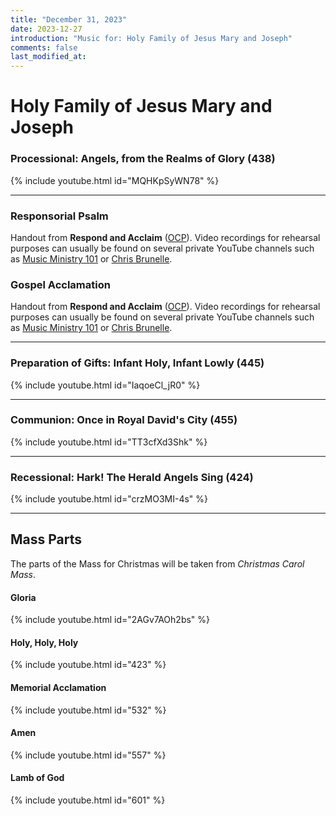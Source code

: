 ```yaml
---
title: "December 31, 2023"
date: 2023-12-27
introduction: "Music for: Holy Family of Jesus Mary and Joseph"
comments: false
last_modified_at: 
---
```


# Holy Family of Jesus Mary and Joseph

### Processional: Angels, from the Realms of Glory (438)

{% include youtube.html id="MQHKpSyWN78" %} <br>

---

### Responsorial Psalm

Handout from **Respond and Acclaim** ([OCP](https://www.ocp.org/en-us)). Video recordings for rehearsal purposes can usually be found on several private YouTube channels such as [Music Ministry 101](https://www.youtube.com/@MusicMinistry101/videos) or [Chris Brunelle](https://www.youtube.com/@ChrisBrunelle/videos).

### Gospel Acclamation

Handout from **Respond and Acclaim** ([OCP](https://www.ocp.org/en-us)). Video recordings for rehearsal purposes can usually be found on several private YouTube channels such as [Music Ministry 101](https://www.youtube.com/@MusicMinistry101/videos) or [Chris Brunelle](https://www.youtube.com/@ChrisBrunelle/videos).

---

### Preparation of Gifts: Infant Holy, Infant Lowly (445)

{% include youtube.html id="IaqoeCl_jR0" %} <br>

---

### Communion: Once in Royal David's City (455)

{% include youtube.html id="TT3cfXd3Shk" %} <br>

---

### Recessional: Hark! The Herald Angels Sing (424)

{% include youtube.html id="crzMO3MI-4s" %} <br>

---

## Mass Parts

The parts of the Mass for Christmas will be taken from *Christmas Carol Mass*.

#### Gloria

{% include youtube.html id="2AGv7AOh2bs" %} <br>


#### Holy, Holy, Holy

{% include youtube.html id="423" %} <br>


#### Memorial Acclamation

{% include youtube.html id="532" %} <br>


#### Amen

{% include youtube.html id="557" %} <br>


#### Lamb of God

{% include youtube.html id="601" %}